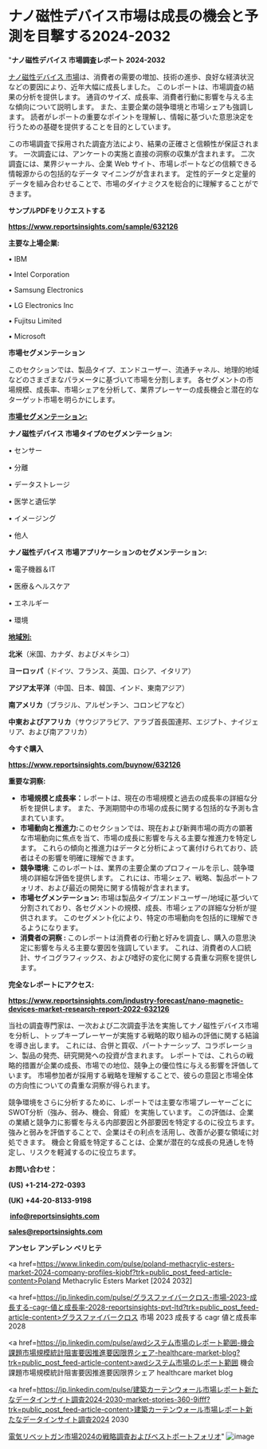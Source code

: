 # ナノ磁性デバイス市場は成長の機会と予測を目撃する2024-2032

"<strong>ナノ磁性デバイス 市場調査レポート 2024-2032</strong>

<a href=https://www.reportsinsights.com/sample/632126>ナノ磁性デバイス 市場</a>は、消費者の需要の増加、技術の進歩、良好な経済状況などの要因により、近年大幅に成長しました。 このレポートは、市場調査の結果の分析を提供します。 通貨のサイズ、成長率、消費者行動に影響を与える主な傾向について説明します。 また、主要企業の競争環境と市場シェアも強調します。 読者がレポートの重要なポイントを理解し、情報に基づいた意思決定を行うための基礎を提供することを目的としています。

この市場調査で採用された調査方法により、結果の正確さと信頼性が保証されます。 一次調査には、アンケートの実施と直接の洞察の収集が含まれます。 二次調査には、業界ジャーナル、企業 Web サイト、市場レポートなどの信頼できる情報源からの包括的なデータ マイニングが含まれます。 定性的データと定量的データを組み合わせることで、市場のダイナミクスを総合的に理解することができます。

<strong><b>サンプルPDFをリクエストする</b></strong>

<a href=https://www.reportsinsights.com/sample/632126><strong><u>https://www.reportsinsights.com/sample/632126</u></strong></a>

<strong>主要な上場企業:</strong>

• IBM

• Intel Corporation

• Samsung Electronics

• LG Electronics Inc

• Fujitsu Limited

• Microsoft

<strong>市場セグメンテーション</strong>

このセクションでは、製品タイプ、エンドユーザー、流通チャネル、地理的地域などのさまざまなパラメータに基づいて市場を分割します。 各セグメントの市場規模、成長率、市場シェアを分析して、業界プレーヤーの成長機会と潜在的なターゲット市場を明らかにします。

<strong><u>市場セグメンテーション</u></strong><strong><u>:</u></strong>

<strong>ナノ磁性デバイス 市場タイプのセグメンテーション:</strong>

• センサー

• 分離

• データストレージ

• 医学と遺伝学

• イメージング

• 他人

<strong>ナノ磁性デバイス 市場アプリケーションのセグメンテーション:</strong>

• 電子機器＆IT

• 医療＆ヘルスケア

• エネルギー

• 環境

<strong><u>地域別</u></strong><strong><u>:</u></strong>

<strong>北米</strong>（米国、カナダ、およびメキシコ）

<strong>ヨーロッパ</strong>（ドイツ、フランス、英国、ロシア、イタリア）

<strong>アジア太平洋</strong>（中国、日本、韓国、インド、東南アジア）

<strong>南アメリカ</strong>（ブラジル、アルゼンチン、コロンビアなど）

<strong>中東およびアフリカ</strong>（サウジアラビア、アラブ首長国連邦、エジプト、ナイジェリア、および南アフリカ）

<strong>今すぐ購入</strong>

<a href=https://www.reportsinsights.com/buynow/632126><strong><u>https://www.reportsinsights.com/buynow/632126</u></strong></a>

<strong>重要な洞察:</strong>
<ul>
  <li><strong>市場規模と成長率：</strong>レポートは、現在の市場規模と過去の成長率の詳細な分析を提供します。 また、予測期間中の市場の成長に関する包括的な予測も含まれています。</li>
  <li><strong>市場動向と推進力:</strong>このセクションでは、現在および新興市場の両方の顕著な市場動向に焦点を当て、市場の成長に影響を与える主要な推進力を特定します。 これらの傾向と推進力はデータと分析によって裏付けられており、読者はその影響を明確に理解できます。</li>
  <li><strong>競争環境</strong>: このレポートは、業界の主要企業のプロフィールを示し、競争環境の詳細な評価を提供します。 これには、市場シェア、戦略、製品ポートフォリオ、および最近の開発に関する情報が含まれます。</li>
  <li><strong>市場セグメンテーション: </strong>市場は製品タイプ/エンドユーザー/地域に基づいて分割されており、各セグメントの規模、成長、市場シェアの詳細な分析が提供されます。 このセグメント化により、特定の市場動向を包括的に理解できるようになります。</li>
  <li><strong>消費者の洞察 : </strong>このレポートは消費者の行動と好みを調査し、購入の意思決定に影響を与える主要な要因を強調しています。 これは、消費者の人口統計、サイコグラフィックス、および嗜好の変化に関する貴重な洞察を提供します。</li>
</ul>
<strong>完全なレポートにアクセス:</strong>

<a href=https://www.reportsinsights.com/industry-forecast/nano-magnetic-devices-market-research-report-2022-632126><strong><u><b>https://www.reportsinsights.com/industry-forecast/nano-magnetic-devices-market-research-report-2022-632126</b></u></strong></a>

当社の調査専門家は、一次および二次調査手法を実施してナノ磁性デバイス市場を分析し、トップキープレーヤーが実施する戦略的取り組みの評価に関する結論を導き出します。 これには、合併と買収、パートナーシップ、コラボレーション、製品の発売、研究開発への投資が含まれます。 レポートでは、これらの戦略的措置が企業の成長、市場での地位、競争上の優位性に与える影響を評価しています。 市場参加者が採用する戦略を理解することで、彼らの意図と市場全体の方向性についての貴重な洞察が得られます。

競争環境をさらに分析するために、レポートでは主要な市場プレーヤーごとにSWOT分析（強み、弱み、機会、脅威）を実施しています。 この評価は、企業の業績と競争力に影響を与える内部要因と外部要因を特定するのに役立ちます。 強みと弱みを評価することで、企業はその利点を活用し、改善が必要な領域に対処できます。 機会と脅威を特定することは、企業が潜在的な成長の見通しを特定し、リスクを軽減するのに役立ちます。

<strong>お問い合わせ：</strong>

<strong>(US) +1-214-272-0393</strong>

<strong>(UK) +44-20-8133-9198</strong>

<strong> </strong><a href=info@reportsinsights.com><strong><u>info@reportsinsights.com</u></strong></a>

<a href=sales@reportsinsights.com><strong><u>sales@reportsinsights.com</u></strong></a>

<strong>アンセレ アンデレン ベリヒテ</strong>

<a href=https://www.linkedin.com/pulse/poland-methacrylic-esters-market-2024-company-profiles-kjobf?trk=public_post_feed-article-content>Poland Methacrylic Esters Market [2024 2032]</a>

<a href=https://jp.linkedin.com/pulse/グラスファイバークロス-市場-2023-成長する-cagr-値と成長率-2028-reportsinsights-pvt-ltd?trk=public_post_feed-article-content>グラスファイバークロス 市場 2023 成長する cagr 値と成長率 2028</a>

<a href=https://jp.linkedin.com/pulse/awdシステム市場のレポート範囲-機会課題市場規模統計阻害要因推進要因限界シェア-healthcare-market-blog?trk=public_post_feed-article-content>awdシステム市場のレポート範囲 機会課題市場規模統計阻害要因推進要因限界シェア healthcare market blog</a>

<a href=https://jp.linkedin.com/pulse/建築カーテンウォール市場レポート新たなデータインサイト調査2024-2030-market-stories-360-9ifff?trk=public_post_feed-article-content>建築カーテンウォール市場レポート新たなデータインサイト調査2024 2030</a>

<a href=https://www.linkedin.com/pulse/電気リベットガン市場2024の戦略調査およびベストポートフォリオ-infopulse-daily-360-3hvjf/>電気リベットガン市場2024の戦略調査およびベストポートフォリオ</a>"
![image](https://github.com/gayatrid12/RIAnalytics/assets/158473851/4c2fcb03-f831-4a7c-b2a9-0d7a43919652)
